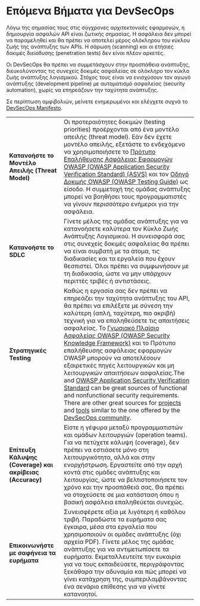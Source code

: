 Επόμενα Βήματα για DevSecOps
=========================

Λόγω της σημασίας τους στις σύγχρονες αρχιτεκτονικές εφαρμογών, η δημιουργία ασφαλών API είναι ζωτικής σημασίας. 
Η ασφάλεια δεν μπορεί να παραμεληθεί και θα πρέπει να αποτελεί μέρος ολόκληρου του κύκλου ζωής της ανάπτυξης των APIs. 
Η σάρωση (scanning) και οι ετήσιες δοκιμές διείσδυσης (penetration tests) δεν είναι πλέον αρκετές.

Οι DevSecOps θα πρέπει να συμμετάσχουν στην προσπάθεια ανάπτυξης, διευκολύνοντας τις συνεχείς δοκιμές ασφαλείας 
σε ολόκληρο τον κύκλο ζωής ανάπτυξης λογισμικού. Στόχος τους είναι να ενισχύσουν τον αγωγό ανάπτυξης (development pipeline) με 
αυτοματισμό ασφαλείας (security automation), χωρίς να επηρεάζουν την ταχύτητα ανάπτυξης.

Σε περίπτωση αμφιβολιών, μείνετε ενημερωμένοι και ελέγχετε συχνά το [DevSecOps Manifesto][1].

| | |
|-|-|
| **Κατανοήστε το Μοντέλο Απειλής (Threat Model)** | Οι προτεραιότητες δοκιμών (testing priorities) προέρχονται από ένα μοντέλο απειλής (threat model). Εάν δεν έχετε μοντέλο απειλής, εξετάστε το ενδεχόμενο να χρησιμοποιήσετε το [Πρότυπο Επαλήθευσης Ασφάλειας Εφαρμογών OWASP (OWASP Application Security Verification Standard) (ASVS)][2] και τον [Οδηγό Δοκιμής OWASP (OWASP Testing Guide)][3] ως είσοδο. Η συμμετοχή της ομάδας ανάπτυξης μπορεί να βοηθήσει τους προγραμματιστές να γίνουν περισσότερο ενήμεροι για την ασφάλεια.|
| **Κατανoήστε το SDLC** | Γίνετε μέλος της ομάδας ανάπτυξης για να κατανοήσετε καλύτερα τον Κύκλο Ζωής Ανάπτυξης Λογισμικού. Η συνεισφορά σας στις συνεχείς δοκιμές ασφαλείας θα πρέπει να είναι συμβατή με τα άτομα, τις διαδικασίες και τα εργαλεία που έχουν θεσπιστεί. Όλοι πρέπει να συμφωνήσουν με τη διαδικασία, ώστε να μην υπάρχουν περιττές τριβές ή αντιστάσεις. |
| **Στρατηγικές Testing** | Καθώς η εργασία σας δεν πρέπει να επηρεάζει την ταχύτητα ανάπτυξης του API, θα πρέπει να επιλέξετε με σύνεση την καλύτερη (απλή, ταχύτερη, πιο ακριβή) τεχνική για να επαληθεύσετε τις απαιτήσεις ασφαλείας. Το [Γνωσιακό Πλαίσιο Ασφαλείας OWASP (OWASP Security Knowledge Framework)][4] και το Πρότυπο επαλήθευσης ασφάλειας εφαρμογών OWASP μπορούν να αποτελέσουν εξαιρετικές πηγές λειτουργικών και μη λειτουργικών απαιτήσεων ασφαλείας.The  and [OWASP Application Security Verification Standard][5] can be great sources of functional and nonfunctional security requirements. There are other great sources for [projects][6] and [tools][7] similar to the one offered by the [DevSecOps community][8]. |
| **Επίτευξη Κάλυψης (Coverage) και ακρίβειας (Accuracy)** | Είστε η γέφυρα μεταξύ προγραμματιστών και ομάδων λειτουργιών (operation teams). Για να πετύχετε κάλυψη (coverage), δεν πρέπει να εστιάσετε μόνο στη λειτουργικότητα, αλλά και στην ενορχήστρωση. Εργαστείτε από την αρχή κοντά στις ομάδες ανάπτυξης και λειτουργίας, ώστε να βελτιστοποιήσετε τον χρόνο και την προσπάθειά σας. Θα πρέπει να στοχεύσετε σε μια κατάσταση όπου η βασική ασφάλεια επαληθεύεται συνεχώς. |
| **Επικοινωνήστε με σαφήνεια τα ευρήματα** | Συνεισφέρετε αξία με λιγότερη ή καθόλου τριβή. Παραδώστε τα ευρήματα σας έγκαιρα, μέσα στα εργαλεία που χρησιμοποιούν οι ομάδες ανάπτυξης (όχι αρχεία PDF). Γίνετε μέλος της ομάδας ανάπτυξης για να αντιμετωπίσετε τα ευρήματα. Εκμεταλλευτείτε την ευκαιρία για να τους εκπαιδεύσετε, περιγράφοντας ξεκάθαρα την αδυναμία και πώς μπορεί να γίνει κατάχρηση της, συμπεριλαμβάνοντας ένα σενάριο επίθεσης για να γίνετε κατανοητοί.|

[1]: https://www.devsecops.org/
[2]: https://www.owasp.org/index.php/Category:OWASP_Application_Security_Verification_Standard_Project
[3]: https://www.owasp.org/index.php/OWASP_Testing_Project
[4]: https://www.owasp.org/index.php/OWASP_Security_Knowledge_Framework
[5]: https://www.owasp.org/index.php/Category:OWASP_Application_Security_Verification_Standard_Project
[6]: http://devsecops.github.io/
[7]: https://github.com/devsecops/awesome-devsecops
[8]: http://devsecops.org
